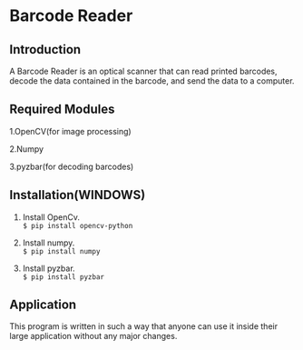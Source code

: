 #  Barcode Reader

## Introduction

A Barcode Reader is an optical scanner that can read printed barcodes, decode the data contained in the barcode, and send the data to a computer.

## Required Modules

1.OpenCV(for image processing)

2.Numpy

3.pyzbar(for decoding barcodes)

## Installation(WINDOWS)

1. Install OpenCv.\
   `$ pip install opencv-python`
  
2. Install numpy.\
   `$ pip install numpy` 

3. Install pyzbar.\
   `$ pip install pyzbar`
   
## Application 
This program is written in such a way that anyone can use it inside their large application without any major changes.   
   
    
